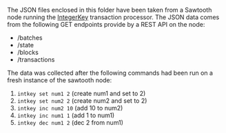 The JSON files enclosed in this folder have been taken from a Sawtooth node running the [IntegerKey](https://sawtooth.hyperledger.org/docs/core/releases/1.0/transaction_family_specifications/integerkey_transaction_family.html) transaction processor. The JSON data comes from the following GET endpoints provide by a REST API on the node:
- /batches
- /state
- /blocks
- /transactions

The data was collected after the following commands had been run on a fresh instance of the sawtooth node:
<!-- 0. 0 - genesis -->
1. `intkey set num1 2`  (create num1 and set to 2)
3. `intkey set num2 2`  (create num2 and set to 2)
4. `intkey inc num2 10` (add 10 to num2)
5. `intkey inc num1 1`  (add 1 to num1)
6. `intkey dec num1 2`  (dec 2 from num1)